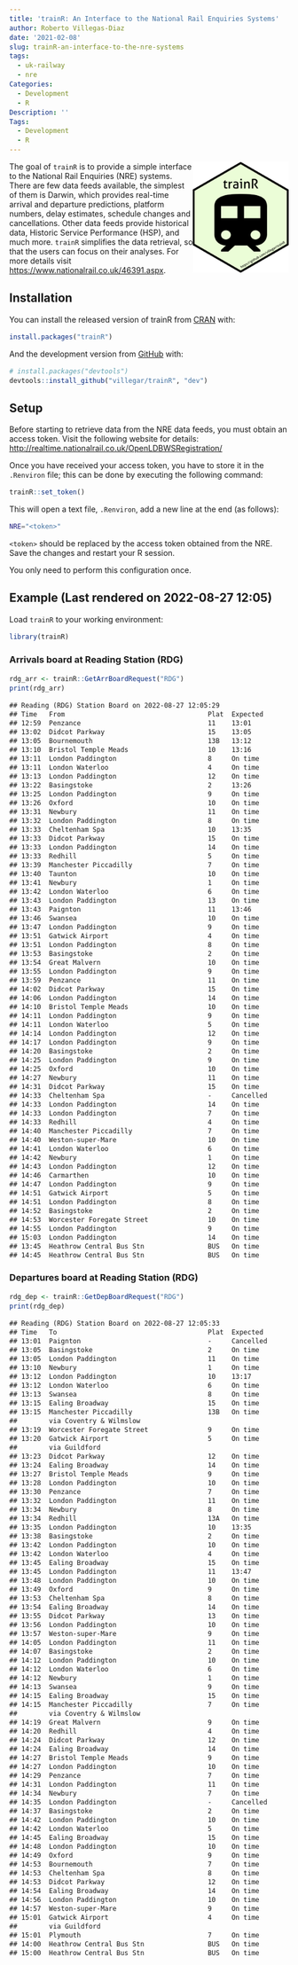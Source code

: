 ```yaml
---
title: 'trainR: An Interface to the National Rail Enquiries Systems'
author: Roberto Villegas-Diaz
date: '2021-02-08'
slug: trainR-an-interface-to-the-nre-systems
tags:
  - uk-railway
  - nre
Categories:
  - Development
  - R
Description: ''
Tags:
  - Development
  - R
---
```


<img src="https://raw.githubusercontent.com/villegar/trainR/main/inst/images/logo.png" alt="logo" align="right" height=200px/>

The goal of `trainR` is to provide a simple interface to the 
National Rail Enquiries (NRE) systems. There are few data feeds 
available, the simplest of them is Darwin, which provides real-time 
arrival and departure predictions, platform numbers, delay estimates, 
schedule changes and cancellations. Other data feeds provide historical 
data, Historic Service Performance (HSP), and much more. `trainR` 
simplifies the data retrieval, so that the users can focus on their 
analyses. For more details visit 
https://www.nationalrail.co.uk/46391.aspx.

## Installation

You can install the released version of trainR from [CRAN](https://CRAN.R-project.org) with:

``` r
install.packages("trainR")
```

And the development version from [GitHub](https://github.com/) with:

``` r
# install.packages("devtools")
devtools::install_github("villegar/trainR", "dev")
```

## Setup
Before starting to retrieve data from the NRE data feeds, you must obtain an access token. 
Visit the following website for details: http://realtime.nationalrail.co.uk/OpenLDBWSRegistration/

Once you have received your access token, you have to store it in the `.Renviron` file; this can be 
done by executing the following command:


```r
trainR::set_token()
```

This will open a text file, `.Renviron`, add a new line at the end (as follows):

```bash
NRE="<token>"
```

`<token>` should be replaced by the access token obtained from the NRE. Save the changes and restart 
your R session.

You only need to perform this configuration once.

## Example (Last rendered on 2022-08-27 12:05)

Load `trainR` to your working environment:

```r
library(trainR)
```

### Arrivals board at Reading Station (RDG)


```r
rdg_arr <- trainR::GetArrBoardRequest("RDG")
print(rdg_arr)
```

```
## Reading (RDG) Station Board on 2022-08-27 12:05:29
## Time   From                                    Plat  Expected
## 12:59  Penzance                                11    13:01
## 13:02  Didcot Parkway                          15    13:05
## 13:05  Bournemouth                             13B   13:12
## 13:10  Bristol Temple Meads                    10    13:16
## 13:11  London Paddington                       8     On time
## 13:11  London Waterloo                         4     On time
## 13:13  London Paddington                       12    On time
## 13:22  Basingstoke                             2     13:26
## 13:25  London Paddington                       9     On time
## 13:26  Oxford                                  10    On time
## 13:31  Newbury                                 11    On time
## 13:32  London Paddington                       8     On time
## 13:33  Cheltenham Spa                          10    13:35
## 13:33  Didcot Parkway                          15    On time
## 13:33  London Paddington                       14    On time
## 13:33  Redhill                                 5     On time
## 13:39  Manchester Piccadilly                   7     On time
## 13:40  Taunton                                 10    On time
## 13:41  Newbury                                 1     On time
## 13:42  London Waterloo                         6     On time
## 13:43  London Paddington                       13    On time
## 13:43  Paignton                                11    13:46
## 13:46  Swansea                                 10    On time
## 13:47  London Paddington                       9     On time
## 13:51  Gatwick Airport                         4     On time
## 13:51  London Paddington                       8     On time
## 13:53  Basingstoke                             2     On time
## 13:54  Great Malvern                           10    On time
## 13:55  London Paddington                       9     On time
## 13:59  Penzance                                11    On time
## 14:02  Didcot Parkway                          15    On time
## 14:06  London Paddington                       14    On time
## 14:10  Bristol Temple Meads                    10    On time
## 14:11  London Paddington                       9     On time
## 14:11  London Waterloo                         5     On time
## 14:14  London Paddington                       12    On time
## 14:17  London Paddington                       9     On time
## 14:20  Basingstoke                             2     On time
## 14:25  London Paddington                       9     On time
## 14:25  Oxford                                  10    On time
## 14:27  Newbury                                 11    On time
## 14:31  Didcot Parkway                          15    On time
## 14:33  Cheltenham Spa                          -     Cancelled
## 14:33  London Paddington                       14    On time
## 14:33  London Paddington                       7     On time
## 14:33  Redhill                                 4     On time
## 14:40  Manchester Piccadilly                   7     On time
## 14:40  Weston-super-Mare                       10    On time
## 14:41  London Waterloo                         6     On time
## 14:42  Newbury                                 1     On time
## 14:43  London Paddington                       12    On time
## 14:46  Carmarthen                              10    On time
## 14:47  London Paddington                       9     On time
## 14:51  Gatwick Airport                         5     On time
## 14:51  London Paddington                       8     On time
## 14:52  Basingstoke                             2     On time
## 14:53  Worcester Foregate Street               10    On time
## 14:55  London Paddington                       9     On time
## 15:03  London Paddington                       14    On time
## 13:45  Heathrow Central Bus Stn                BUS   On time
## 14:45  Heathrow Central Bus Stn                BUS   On time
```

### Departures board at Reading Station (RDG)


```r
rdg_dep <- trainR::GetDepBoardRequest("RDG")
print(rdg_dep)
```

```
## Reading (RDG) Station Board on 2022-08-27 12:05:33
## Time   To                                      Plat  Expected
## 13:01  Paignton                                -     Cancelled
## 13:05  Basingstoke                             2     On time
## 13:05  London Paddington                       11    On time
## 13:10  Newbury                                 1     On time
## 13:12  London Paddington                       10    13:17
## 13:12  London Waterloo                         6     On time
## 13:13  Swansea                                 8     On time
## 13:15  Ealing Broadway                         15    On time
## 13:15  Manchester Piccadilly                   13B   On time
##        via Coventry & Wilmslow                 
## 13:19  Worcester Foregate Street               9     On time
## 13:20  Gatwick Airport                         5     On time
##        via Guildford                           
## 13:23  Didcot Parkway                          12    On time
## 13:24  Ealing Broadway                         14    On time
## 13:27  Bristol Temple Meads                    9     On time
## 13:28  London Paddington                       10    On time
## 13:30  Penzance                                7     On time
## 13:32  London Paddington                       11    On time
## 13:34  Newbury                                 8     On time
## 13:34  Redhill                                 13A   On time
## 13:35  London Paddington                       10    13:35
## 13:38  Basingstoke                             2     On time
## 13:42  London Paddington                       10    On time
## 13:42  London Waterloo                         4     On time
## 13:45  Ealing Broadway                         15    On time
## 13:45  London Paddington                       11    13:47
## 13:48  London Paddington                       10    On time
## 13:49  Oxford                                  9     On time
## 13:53  Cheltenham Spa                          8     On time
## 13:54  Ealing Broadway                         14    On time
## 13:55  Didcot Parkway                          13    On time
## 13:56  London Paddington                       10    On time
## 13:57  Weston-super-Mare                       9     On time
## 14:05  London Paddington                       11    On time
## 14:07  Basingstoke                             2     On time
## 14:12  London Paddington                       10    On time
## 14:12  London Waterloo                         6     On time
## 14:12  Newbury                                 1     On time
## 14:13  Swansea                                 9     On time
## 14:15  Ealing Broadway                         15    On time
## 14:15  Manchester Piccadilly                   7     On time
##        via Coventry & Wilmslow                 
## 14:19  Great Malvern                           9     On time
## 14:20  Redhill                                 4     On time
## 14:24  Didcot Parkway                          12    On time
## 14:24  Ealing Broadway                         14    On time
## 14:27  Bristol Temple Meads                    9     On time
## 14:27  London Paddington                       10    On time
## 14:29  Penzance                                7     On time
## 14:31  London Paddington                       11    On time
## 14:34  Newbury                                 7     On time
## 14:35  London Paddington                       -     Cancelled
## 14:37  Basingstoke                             2     On time
## 14:42  London Paddington                       10    On time
## 14:42  London Waterloo                         5     On time
## 14:45  Ealing Broadway                         15    On time
## 14:48  London Paddington                       10    On time
## 14:49  Oxford                                  9     On time
## 14:53  Bournemouth                             7     On time
## 14:53  Cheltenham Spa                          8     On time
## 14:53  Didcot Parkway                          12    On time
## 14:54  Ealing Broadway                         14    On time
## 14:56  London Paddington                       10    On time
## 14:57  Weston-super-Mare                       9     On time
## 15:01  Gatwick Airport                         4     On time
##        via Guildford                           
## 15:01  Plymouth                                7     On time
## 14:00  Heathrow Central Bus Stn                BUS   On time
## 15:00  Heathrow Central Bus Stn                BUS   On time
```
